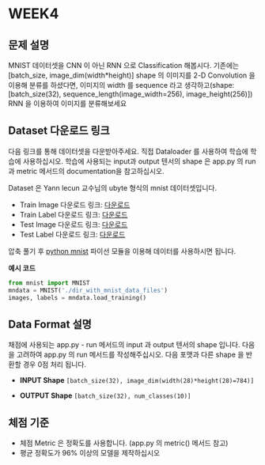 # WEEK4

## 문제 설명
MNIST 데이터셋을 CNN 이 아닌 RNN 으로 Classification 해봅시다.
기존에는 [batch_size, image_dim(width*height)] shape 의 이미지를 2-D Convolution 을 이용해 분류를 하셨다면, 이미지의 width 를 sequence 라고 생각하고(shape: [batch_size(32), sequence_length(image_width=256), image_height(256)]) RNN 을 이용하여 이미지를 분류해보세요

## Dataset 다운로드 링크
다음 링크를 통해 데이터셋을 다운받아주세요. 직접 Dataloader 를 사용하여 학습에 학습에 사용하십시오. 학습에 사용되는 input과 output 텐서의 shape 은 app.py 의 run 과 metric 메서드의 documentation을 참고하십시오.

Dataset 은 Yann lecun 교수님의 ubyte 형식의 mnist 데이터셋입니다. 

- Train Image 다운로드 링크: [다운로드](http://yann.lecun.com/exdb/mnist/train-images-idx3-ubyte.gz)
- Train Label 다운로드 링크: [다운로드](http://yann.lecun.com/exdb/mnist/train-labels-idx1-ubyte.gz)
- Test Image 다운로드 링크: [다운로드](http://yann.lecun.com/exdb/mnist/t10k-images-idx3-ubyte.gz)
- Test Label 다운로드 링크: [다운로드](http://yann.lecun.com/exdb/mnist/t10k-labels-idx1-ubyte.gz)

압축 풀기 후 [python mnist](https://pypi.org/project/python-mnist/) 파이선 모듈을 이용해 데이터를 사용하시면 됩니다.

**예시 코드**
```python
from mnist import MNIST
mndata = MNIST('./dir_with_mnist_data_files')
images, labels = mndata.load_training()
```

## Data Format 설명
채점에 사용되는 app.py - run 메서드의 input 과 output 텐서의 shape 입니다. 다음을 고려하여 app.py 의 run 메서드를 작성해주십시오. 다음 포맷과 다른 shape 을 반환할 경우 0점 처리 됩니다.

- **INPUT Shape**
	```[batch_size(32), image_dim(width(28)*height(28)=784)]```

- **OUTPUT Shape**
	```[batch_size(32), num_classes(10)]```

## 체점 기준
- 체점 Metric 은 정확도를 사용합니다. (app.py 의 metric() 메서드 참고)
- 평균 정확도가 96% 이상의 모델을 제작하십시오

